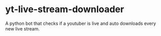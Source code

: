 # yt-live-stream-downloader
A python bot that checks if a youtuber is live and auto downloads every new live stream.

